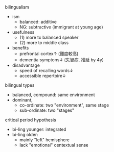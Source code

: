 
bilingualism
- ism
	- balanced: additive
	- NG: subtractive (immigrant at young age)
- usefulness
	- (1) more to balanced speaker
	- (2) more to middle class
- benefits
	- prefrontal cortex↑ (難度較高)
	- dementia symptons↓ (失智症, 推延 by 4y)
- disadvantage
	- speed of recalling words↓
	- accessible repertoire↓

bilingual types
- balanced, compound:  same environment
- dominant,
	- co-ordinate:    two "environment", same stage
	- sub-ordinate:   two "stages"

critical period hypothesis
- bi-ling younger: integrated
- bi-ling older:
	- mainly "left" hemisphere
	- lack "emotional" centextual sense